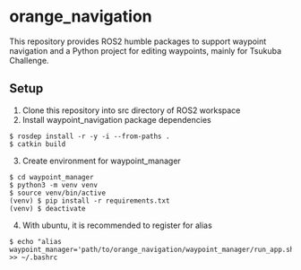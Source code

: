 # orange_navigation
This repository provides ROS2 humble packages to support waypoint navigation and a Python project for editing waypoints, mainly for Tsukuba Challenge.

## Setup
1. Clone this repository into src directory of ROS2 workspace
2. Install waypoint_navigation package dependencies
```
$ rosdep install -r -y -i --from-paths .
$ catkin build
```
3. Create environment for waypoint_manager
```
$ cd waypoint_manager
$ python3 -m venv venv
$ source venv/bin/active
(venv) $ pip install -r requirements.txt
(venv) $ deactivate
```
4. With ubuntu, it is recommended to register for alias
```
$ echo "alias waypoint_manager='path/to/orange_navigation/waypoint_manager/run_app.sh'" >> ~/.bashrc
```

